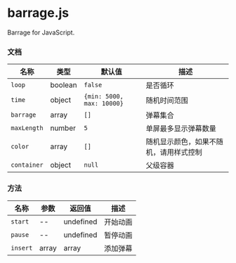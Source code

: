 # barrage.js
Barrage for JavaScript.

### 文档
| 名称 | 类型 | 默认值 | 描述 |
| --- | ---- | ----- | --- |
| `loop` | boolean | `false` | 是否循环 |
| `time` | object | `{min: 5000, max: 10000}` | 随机时间范围 |
| `barrage` | array | `[]` | 弹幕集合 |
| `maxLength` | number | `5` | 单屏最多显示弹幕数量 |
| `color` | array | `[]` | 随机显示颜色，如果不随机，请用样式控制 |
| `container` | object | `null` | 父级容器 |

### 方法
| 名称 | 参数 | 返回值 | 描述 |
| --- | ----- | ----- | --- |
| `start` | -- | undefined | 开始动画 |
| `pause` | -- | undefined | 暂停动画 |
| `insert` | array | array | 添加弹幕 |
